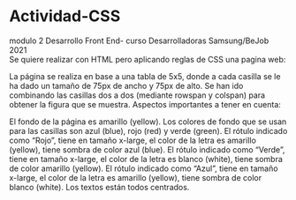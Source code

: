 # Actividad-CSS
modulo 2 Desarrollo Front End- curso Desarrolladoras Samsung/BeJob 2021 </br>
Se quiere realizar con HTML pero aplicando reglas de CSS una pagina web:

La página se realiza en base a una tabla de 5x5, donde a cada casilla se le ha dado un tamaño de 75px de ancho y 75px de alto. Se han ido combinando las casillas dos a dos (mediante rowspan y colspan) para obtener la figura que se muestra. Aspectos importantes a tener en cuenta:

El fondo de la página es amarillo (yellow).
Los colores de fondo que se usan para las casillas son azul (blue), rojo (red) y verde (green).
El rótulo indicado como “Rojo”, tiene en tamaño x-large, el color de la letra es amarillo (yellow), tiene sombra de color azul (blue).
El rótulo indicado como “Verde”, tiene en tamaño x-large, el color de la letra es blanco (white), tiene sombra de color amarillo (yellow).
El rótulo indicado como “Azul”, tiene en tamaño x-large, el color de la letra es amarillo (yellow), tiene sombra de color blanco (white).
Los textos están todos centrados.
